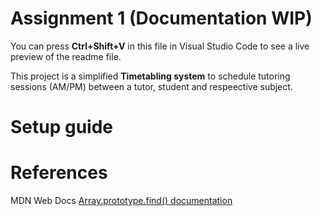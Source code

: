 # Assignment 1 (Documentation WIP)
You can press **Ctrl+Shift+V** in this file in Visual Studio Code to see a live preview of the readme file.

This project is a simplified **Timetabling system** to schedule tutoring sessions (AM/PM) between a tutor, student and respeective subject.


# Setup guide



# References
MDN Web Docs [Array.prototype.find() documentation](https://developer.mozilla.org/en-US/docs/Web/JavaScript/Reference/Global_Objects/Array/find)
